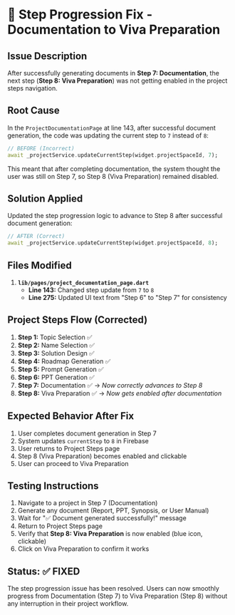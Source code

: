 # 🔧 Step Progression Fix - Documentation to Viva Preparation

## Issue Description
After successfully generating documents in **Step 7: Documentation**, the next step (**Step 8: Viva Preparation**) was not getting enabled in the project steps navigation.

## Root Cause
In the `ProjectDocumentationPage` at line 143, after successful document generation, the code was updating the current step to `7` instead of `8`:

```dart
// BEFORE (Incorrect)
await _projectService.updateCurrentStep(widget.projectSpaceId, 7);
```

This meant that after completing documentation, the system thought the user was still on Step 7, so Step 8 (Viva Preparation) remained disabled.

## Solution Applied
Updated the step progression logic to advance to Step 8 after successful document generation:

```dart
// AFTER (Correct) 
await _projectService.updateCurrentStep(widget.projectSpaceId, 8);
```

## Files Modified
1. **`lib/pages/project_documentation_page.dart`**
   - **Line 143:** Changed step update from `7` to `8`
   - **Line 275:** Updated UI text from "Step 6" to "Step 7" for consistency

## Project Steps Flow (Corrected)
1. **Step 1:** Topic Selection ✅
2. **Step 2:** Name Selection ✅
3. **Step 3:** Solution Design ✅
4. **Step 4:** Roadmap Generation ✅
5. **Step 5:** Prompt Generation ✅
6. **Step 6:** PPT Generation ✅
7. **Step 7:** Documentation ✅ → *Now correctly advances to Step 8*
8. **Step 8:** Viva Preparation ✅ → *Now gets enabled after documentation*

## Expected Behavior After Fix
1. User completes document generation in Step 7
2. System updates `currentStep` to `8` in Firebase
3. User returns to Project Steps page
4. Step 8 (Viva Preparation) becomes enabled and clickable
5. User can proceed to Viva Preparation

## Testing Instructions
1. Navigate to a project in Step 7 (Documentation)
2. Generate any document (Report, PPT, Synopsis, or User Manual)
3. Wait for "✅ Document generated successfully!" message
4. Return to Project Steps page
5. Verify that **Step 8: Viva Preparation** is now enabled (blue icon, clickable)
6. Click on Viva Preparation to confirm it works

## Status: ✅ FIXED
The step progression issue has been resolved. Users can now smoothly progress from Documentation (Step 7) to Viva Preparation (Step 8) without any interruption in their project workflow.